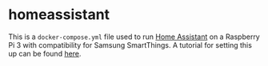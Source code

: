 # homeassistant
This is a `docker-compose.yml` file used to run [Home Assistant](https://www.home-assistant.io/) on a Raspberry Pi 3 with compatibility for Samsung SmartThings. A tutorial for setting this up can be found [here](https://www.home-assistant.io/blog/2016/02/09/Smarter-Smart-Things-with-MQTT-and-Home-Assistant/).
